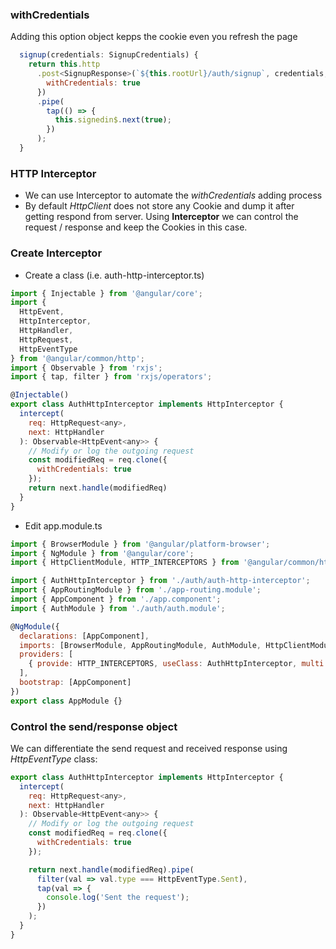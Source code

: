 ### withCredentials
Adding this option object kepps the cookie even you refresh the page
```javascript
  signup(credentials: SignupCredentials) {
    return this.http
      .post<SignupResponse>(`${this.rootUrl}/auth/signup`, credentials, {
        withCredentials: true
      })
      .pipe(
        tap(() => {
          this.signedin$.next(true);
        })
      );
  }
  ```
 ### HTTP Interceptor
- We can use Interceptor to automate the _withCredentials_ adding process
- By default _HttpClient_ does not store any Cookie and dump it after getting respond from server. Using __Interceptor__ we can control the request / response and keep the Cookies in this case.
 ### Create Interceptor
- Create a class (i.e. auth-http-interceptor.ts)
```javascript
import { Injectable } from '@angular/core';
import {
  HttpEvent,
  HttpInterceptor,
  HttpHandler,
  HttpRequest,
  HttpEventType
} from '@angular/common/http';
import { Observable } from 'rxjs';
import { tap, filter } from 'rxjs/operators';

@Injectable()
export class AuthHttpInterceptor implements HttpInterceptor {
  intercept(
    req: HttpRequest<any>,
    next: HttpHandler
  ): Observable<HttpEvent<any>> {
    // Modify or log the outgoing request
    const modifiedReq = req.clone({
      withCredentials: true
    });
    return next.handle(modifiedReq)
  }
}
  ```
- Edit app.module.ts
```javascript
import { BrowserModule } from '@angular/platform-browser';
import { NgModule } from '@angular/core';
import { HttpClientModule, HTTP_INTERCEPTORS } from '@angular/common/http';

import { AuthHttpInterceptor } from './auth/auth-http-interceptor';
import { AppRoutingModule } from './app-routing.module';
import { AppComponent } from './app.component';
import { AuthModule } from './auth/auth.module';

@NgModule({
  declarations: [AppComponent],
  imports: [BrowserModule, AppRoutingModule, AuthModule, HttpClientModule],
  providers: [
    { provide: HTTP_INTERCEPTORS, useClass: AuthHttpInterceptor, multi: true }
  ],
  bootstrap: [AppComponent]
})
export class AppModule {}
```
### Control the send/response object
We can differentiate the send request and received response using _HttpEventType_ class:
```javascript
export class AuthHttpInterceptor implements HttpInterceptor {
  intercept(
    req: HttpRequest<any>,
    next: HttpHandler
  ): Observable<HttpEvent<any>> {
    // Modify or log the outgoing request
    const modifiedReq = req.clone({
      withCredentials: true
    });

    return next.handle(modifiedReq).pipe(
      filter(val => val.type === HttpEventType.Sent),
      tap(val => {
        console.log('Sent the request');
      })
    );
  }
}
```
